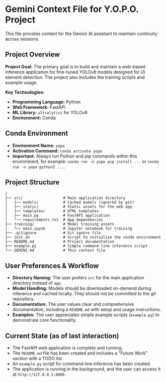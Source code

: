 # Gemini Context File for Y.O.P.O. Project

This file provides context for the Gemini AI assistant to maintain continuity across sessions.

## Project Overview

**Project Goal:** The primary goal is to build and maintain a web-based inference application for fine-tuned YOLOv8 models designed for UI element detection. The project also includes the training scripts and example usage.

**Key Technologies:**
- **Programming Language:** Python
- **Web Framework:** FastAPI
- **ML Library:** `ultralytics` for YOLOv8
- **Environment:** Conda

## Conda Environment

- **Environment Name:** `yopo`
- **Activation Command:** `conda activate yopo`
- **Important:** Always run Python and pip commands within this environment, for example: `conda run -n yopo pip install ...` or `conda run -n yopo python3 ...`.

## Project Structure

```
/
├── src/                  # Main application directory
│   ├── models/           # Cached models (ignored by git)
│   ├── static/           # Static assets for the web app
│   ├── templates/        # HTML templates
│   ├── main.py           # FastAPI application
│   └── requirements.txt  # App dependencies
├── training/             # Model training assets
│   └── main.ipynb        # Jupyter notebook for training
├── .gitignore            # Git ignore file
├── init.sh               # Script to initialize the conda environment
├── README.md             # Project documentation
├── example.py            # Simple command-line inference script
└── GEMINI.md             # This context file
```

## User Preferences & Workflow

- **Directory Naming:** The user prefers `src` for the main application directory instead of `app`.
- **Model Handling:** Models should be downloaded on-demand during inference and cached locally. They should not be committed to the git repository.
- **Documentation:** The user values clear and comprehensive documentation, including a `README.md` with setup and usage instructions.
- **Examples:** The user appreciates simple example scripts (`example.py`) to demonstrate core functionality.

## Current State (as of last interaction)

- The FastAPI web application is complete and running.
- The `README.md` file has been created and includes a "Future Work" section with a TODO list.
- An `example.py` script for command-line inference has been created.
- The application is running in the background, and the user can access it at `http://127.0.0.1:8000`.
